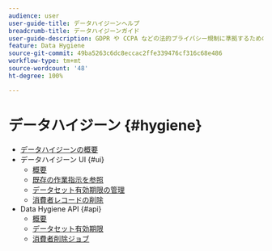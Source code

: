 ```yaml
---
audience: user
user-guide-title: データハイジーンヘルプ
breadcrumb-title: データハイジーンガイド
user-guide-description: GDPR や CCPA などの法的プライバシー規制に準拠するための、消費者データリクエストを管理します。
feature: Data Hygiene
source-git-commit: 49ba5263c6dc8eccac2ffe339476cf316c68e486
workflow-type: tm+mt
source-wordcount: '48'
ht-degree: 100%

---
```



# データハイジーン {#hygiene}

* [データハイジーンの概要](./home.md)
* データハイジーン UI {#ui}
   * [概要](./ui/overview.md)
   * [既存の作業指示を参照](./ui/browse.md)
   * [データセット有効期限の管理](./ui/dataset-expiration.md)
   * [消費者レコードの削除](./ui/delete-consumer.md)
* Data Hygiene API {#api}
   * [概要](./api/overview.md)
   * [データセット有効期限](./api/dataset-expiration.md)
   * [消費者削除ジョブ](./api/jobs.md)

